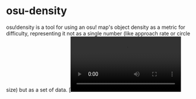 # osu-density
osu!density is a tool for using an osu! map's object density as a metric for difficulty, representing it not as a single number (like approach rate or circle size) but as a set of data.
[![nm vs ez4.webm](https://user-images.githubusercontent.com/98660733/200195509-8bc80ab5-6c4c-4c7e-94ec-4c834f4ef1cf.webm)
